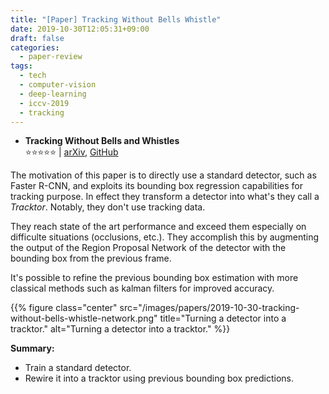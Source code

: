 ```yaml
---
title: "[Paper] Tracking Without Bells Whistle"
date: 2019-10-30T12:05:31+09:00
draft: false
categories:
  - paper-review
tags:
  - tech
  - computer-vision
  - deep-learning
  - iccv-2019
  - tracking
---
```


- ️️️**Tracking Without Bells and Whistles**<br/>
⭐️️️️️️️️⭐️️️️️️️️⭐️️️️️⭐️⭐️ | [arXiv](https://arxiv.org/abs/1903.05625), [GitHub](https://github.com/phil-bergmann/tracking_wo_bnw)

The motivation of this paper is to directly use a standard detector, such as Faster R-CNN, and exploits its bounding box regression capabilities for tracking purpose. In effect they transform a detector into what's they call a *Tracktor*. Notably, they don't use tracking data.

They reach state of the art performance and exceed them especially on difficulte situations (occlusions, etc.). They accomplish this by augmenting the output of the Region Proposal Network of the detector with the bounding box from the previous frame.

It's possible to refine the previous bounding box estimation with more classical methods such as kalman filters for improved accuracy.

{{% figure class="center" src="/images/papers/2019-10-30-tracking-without-bells-whistle-network.png" title="Turning a detector into a tracktor." alt="Turning a detector into a tracktor." %}}

**Summary:**

- Train a standard detector.
- Rewire it into a tracktor using previous bounding box predictions.
